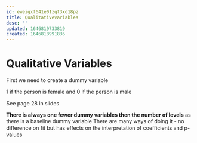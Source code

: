 ```yaml
---
id: eweigxf641e01zqt3xd18pz
title: Qualitativevariables
desc: ''
updated: 1646819733819
created: 1646818991836
---
```

# Qualitative Variables
First we need to create a dummy variable

1 if the person is female and 0 if the person is male

See page 28 in slides

**There is always one fewer dummy variables then the number of levels** as there is a baseline dummy variable
There are many ways of doing it - no difference on fit but has effects on the interpretation of coeﬃcients and p-values

